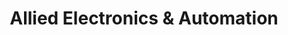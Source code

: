 ---
title: "Allied Electronics & Automation"
url: /mesa/allied-electronics-and-automation/
shop: electronics
---